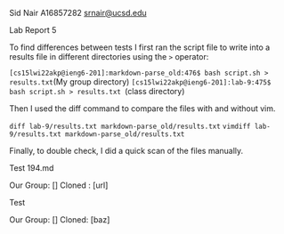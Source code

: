 Sid Nair A16857282 srnair@ucsd.edu

Lab Report 5


To find differences between tests I first ran the script file to write into a results file in different directories using the ```>``` operator:

```[cs15lwi22akp@ieng6-201]:markdown-parse_old:476$ bash script.sh > results.txt```(My group directory)
```[cs15lwi22akp@ieng6-201]:lab-9:475$ bash script.sh > results.txt ```(class directory)


Then I used the diff command to compare the files with and without vim.

```diff lab-9/results.txt markdown-parse_old/results.txt```
```vimdiff lab-9/results.txt markdown-parse_old/results.txt```

Finally, to double check, I did a quick scan of the files manually.

Test 194.md

Our Group: [] Cloned : [url]


Test

Our Group: [] Cloned: [baz]

